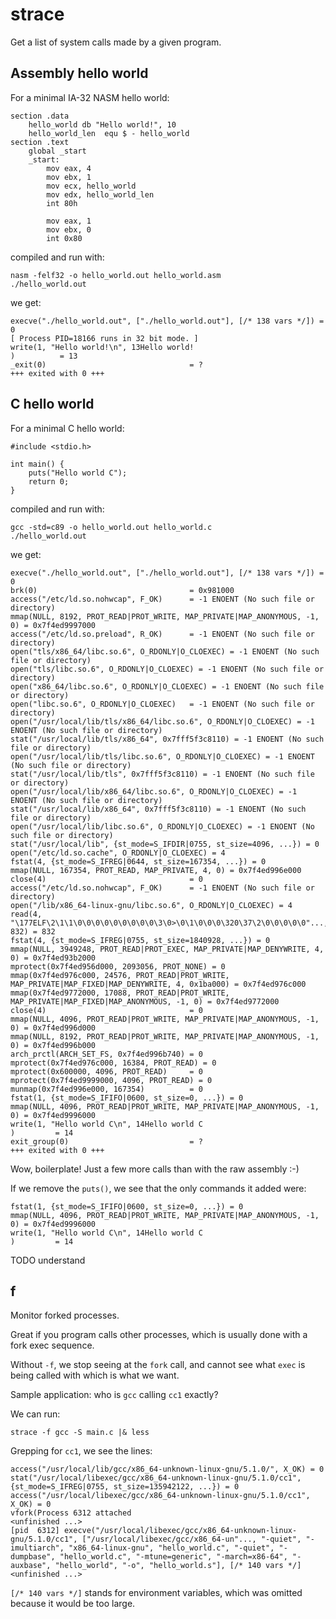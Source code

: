 # strace

Get a list of system calls made by a given program.

## Assembly hello world

For a minimal IA-32 NASM hello world:

    section .data
        hello_world db "Hello world!", 10
        hello_world_len  equ $ - hello_world
    section .text
        global _start
        _start:
            mov eax, 4
            mov ebx, 1
            mov ecx, hello_world
            mov edx, hello_world_len
            int 80h

            mov eax, 1
            mov ebx, 0
            int 0x80

compiled and run with:

    nasm -felf32 -o hello_world.out hello_world.asm
    ./hello_world.out

we get:

    execve("./hello_world.out", ["./hello_world.out"], [/* 138 vars */]) = 0
    [ Process PID=18166 runs in 32 bit mode. ]
    write(1, "Hello world!\n", 13Hello world!
    )          = 13
    _exit(0)                                = ?
    +++ exited with 0 +++

## C hello world

For a minimal C hello world:

    #include <stdio.h>

    int main() {
        puts("Hello world C");
        return 0;
    }

compiled and run with:

    gcc -std=c89 -o hello_world.out hello_world.c
    ./hello_world.out

we get:

    execve("./hello_world.out", ["./hello_world.out"], [/* 138 vars */]) = 0
    brk(0)                                  = 0x981000
    access("/etc/ld.so.nohwcap", F_OK)      = -1 ENOENT (No such file or directory)
    mmap(NULL, 8192, PROT_READ|PROT_WRITE, MAP_PRIVATE|MAP_ANONYMOUS, -1, 0) = 0x7f4ed9997000
    access("/etc/ld.so.preload", R_OK)      = -1 ENOENT (No such file or directory)
    open("tls/x86_64/libc.so.6", O_RDONLY|O_CLOEXEC) = -1 ENOENT (No such file or directory)
    open("tls/libc.so.6", O_RDONLY|O_CLOEXEC) = -1 ENOENT (No such file or directory)
    open("x86_64/libc.so.6", O_RDONLY|O_CLOEXEC) = -1 ENOENT (No such file or directory)
    open("libc.so.6", O_RDONLY|O_CLOEXEC)   = -1 ENOENT (No such file or directory)
    open("/usr/local/lib/tls/x86_64/libc.so.6", O_RDONLY|O_CLOEXEC) = -1 ENOENT (No such file or directory)
    stat("/usr/local/lib/tls/x86_64", 0x7fff5f3c8110) = -1 ENOENT (No such file or directory)
    open("/usr/local/lib/tls/libc.so.6", O_RDONLY|O_CLOEXEC) = -1 ENOENT (No such file or directory)
    stat("/usr/local/lib/tls", 0x7fff5f3c8110) = -1 ENOENT (No such file or directory)
    open("/usr/local/lib/x86_64/libc.so.6", O_RDONLY|O_CLOEXEC) = -1 ENOENT (No such file or directory)
    stat("/usr/local/lib/x86_64", 0x7fff5f3c8110) = -1 ENOENT (No such file or directory)
    open("/usr/local/lib/libc.so.6", O_RDONLY|O_CLOEXEC) = -1 ENOENT (No such file or directory)
    stat("/usr/local/lib", {st_mode=S_IFDIR|0755, st_size=4096, ...}) = 0
    open("/etc/ld.so.cache", O_RDONLY|O_CLOEXEC) = 4
    fstat(4, {st_mode=S_IFREG|0644, st_size=167354, ...}) = 0
    mmap(NULL, 167354, PROT_READ, MAP_PRIVATE, 4, 0) = 0x7f4ed996e000
    close(4)                                = 0
    access("/etc/ld.so.nohwcap", F_OK)      = -1 ENOENT (No such file or directory)
    open("/lib/x86_64-linux-gnu/libc.so.6", O_RDONLY|O_CLOEXEC) = 4
    read(4, "\177ELF\2\1\1\0\0\0\0\0\0\0\0\0\3\0>\0\1\0\0\0\320\37\2\0\0\0\0\0"..., 832) = 832
    fstat(4, {st_mode=S_IFREG|0755, st_size=1840928, ...}) = 0
    mmap(NULL, 3949248, PROT_READ|PROT_EXEC, MAP_PRIVATE|MAP_DENYWRITE, 4, 0) = 0x7f4ed93b2000
    mprotect(0x7f4ed956d000, 2093056, PROT_NONE) = 0
    mmap(0x7f4ed976c000, 24576, PROT_READ|PROT_WRITE, MAP_PRIVATE|MAP_FIXED|MAP_DENYWRITE, 4, 0x1ba000) = 0x7f4ed976c000
    mmap(0x7f4ed9772000, 17088, PROT_READ|PROT_WRITE, MAP_PRIVATE|MAP_FIXED|MAP_ANONYMOUS, -1, 0) = 0x7f4ed9772000
    close(4)                                = 0
    mmap(NULL, 4096, PROT_READ|PROT_WRITE, MAP_PRIVATE|MAP_ANONYMOUS, -1, 0) = 0x7f4ed996d000
    mmap(NULL, 8192, PROT_READ|PROT_WRITE, MAP_PRIVATE|MAP_ANONYMOUS, -1, 0) = 0x7f4ed996b000
    arch_prctl(ARCH_SET_FS, 0x7f4ed996b740) = 0
    mprotect(0x7f4ed976c000, 16384, PROT_READ) = 0
    mprotect(0x600000, 4096, PROT_READ)     = 0
    mprotect(0x7f4ed9999000, 4096, PROT_READ) = 0
    munmap(0x7f4ed996e000, 167354)          = 0
    fstat(1, {st_mode=S_IFIFO|0600, st_size=0, ...}) = 0
    mmap(NULL, 4096, PROT_READ|PROT_WRITE, MAP_PRIVATE|MAP_ANONYMOUS, -1, 0) = 0x7f4ed9996000
    write(1, "Hello world C\n", 14Hello world C
    )         = 14
    exit_group(0)                           = ?
    +++ exited with 0 +++

Wow, boilerplate! Just a few more calls than with the raw assembly :-)

If we remove the `puts()`, we see that the only commands it added were:

    fstat(1, {st_mode=S_IFIFO|0600, st_size=0, ...}) = 0
    mmap(NULL, 4096, PROT_READ|PROT_WRITE, MAP_PRIVATE|MAP_ANONYMOUS, -1, 0) = 0x7f4ed9996000
    write(1, "Hello world C\n", 14Hello world C
    )         = 14

TODO understand

## f

Monitor forked processes.

Great if you program calls other processes, which is usually done with a fork exec sequence.

Without `-f`, we stop seeing at the `fork` call, and cannot see what `exec` is being called with which is what we want.

Sample application: who is `gcc` calling `cc1` exactly?

We can run:

    strace -f gcc -S main.c |& less

Grepping for `cc1`, we see the lines:

    access("/usr/local/lib/gcc/x86_64-unknown-linux-gnu/5.1.0/", X_OK) = 0
    stat("/usr/local/libexec/gcc/x86_64-unknown-linux-gnu/5.1.0/cc1", {st_mode=S_IFREG|0755, st_size=135942122, ...}) = 0
    access("/usr/local/libexec/gcc/x86_64-unknown-linux-gnu/5.1.0/cc1", X_OK) = 0
    vfork(Process 6312 attached
    <unfinished ...>
    [pid  6312] execve("/usr/local/libexec/gcc/x86_64-unknown-linux-gnu/5.1.0/cc1", ["/usr/local/libexec/gcc/x86_64-un"..., "-quiet", "-imultiarch", "x86_64-linux-gnu", "hello_world.c", "-quiet", "-dumpbase", "hello_world.c", "-mtune=generic", "-march=x86-64", "-auxbase", "hello_world", "-o", "hello_world.s"], [/* 140 vars */] <unfinished ...>

`[/* 140 vars */]` stands for environment variables, which was omitted because it would be too large.
